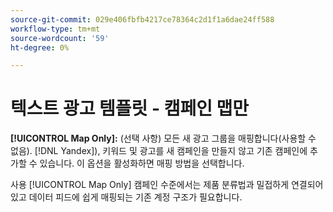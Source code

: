 ```yaml
---
source-git-commit: 029e406fbfb4217ce78364c2d1f1a6dae24ff588
workflow-type: tm+mt
source-wordcount: '59'
ht-degree: 0%

---
```

# 텍스트 광고 템플릿 - 캠페인 맵만

**[!UICONTROL Map Only]:** (선택 사항) 모든 새 광고 그룹을 매핑합니다(사용할 수 없음). [!DNL Yandex]), 키워드 및 광고를 새 캠페인을 만들지 않고 기존 캠페인에 추가할 수 있습니다. 이 옵션을 활성화하면 매핑 방법을 선택합니다.

사용 [!UICONTROL Map Only] 캠페인 수준에서는 제품 분류법과 밀접하게 연결되어 있고 데이터 피드에 쉽게 매핑되는 기존 계정 구조가 필요합니다.
